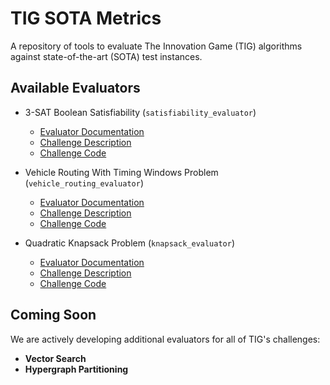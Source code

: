# TIG SOTA Metrics

A repository of tools to evaluate The Innovation Game (TIG) algorithms against state-of-the-art (SOTA) test instances.

## Available Evaluators

* 3-SAT Boolean Satisfiability (`satisfiability_evaluator`)
  * [Evaluator Documentation](./satisfiability_evaluator/README.md)
  * [Challenge Description](https://tig.foundation/challenges/satisfiability)
  * [Challenge Code](https://github.com/tig-foundation/tig-monorepo/blob/main/tig-challenges/src/satisfiability.rs)  

* Vehicle Routing With Timing Windows Problem (`vehicle_routing_evaluator`)
  * [Evaluator Documentation](./vehicle_routing_evaluator/README.md)
  * [Challenge Description](https://tig.foundation/challenges/vehicle-routing)
  * [Challenge Code](https://github.com/tig-foundation/tig-monorepo/blob/main/tig-challenges/src/vehicle_routing.rs)

* Quadratic Knapsack Problem (`knapsack_evaluator`)
  * [Evaluator Documentation](./knapsack_evaluator/README.md)
  * [Challenge Description](https://tig.foundation/challenges/knapsack)
  * [Challenge Code](https://github.com/tig-foundation/tig-monorepo/blob/main/tig-challenges/src/knapsack.rs)

## Coming Soon

We are actively developing additional evaluators for all of TIG's challenges:

- **Vector Search**
- **Hypergraph Partitioning**